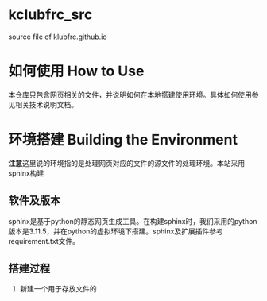 # kclubfrc_src
source file of klubfrc.github.io
# 如何使用 How to Use
本仓库只包含网页相关的文件，并说明如何在本地搭建使用环境。具体如何使用参见相关技术说明文档。
# 环境搭建 Building the Environment
**注意**这里说的环境指的是处理网页对应的文件的源文件的处理环境。本站采用sphinx构建
## 软件及版本
sphinx是基于python的静态网页生成工具。在构建sphinx时，我们采用的python版本是3.11.5，并在python的虚拟环境下搭建。sphinx及扩展插件参考requirement.txt文件。
## 搭建过程
1. 新建一个用于存放文件的
